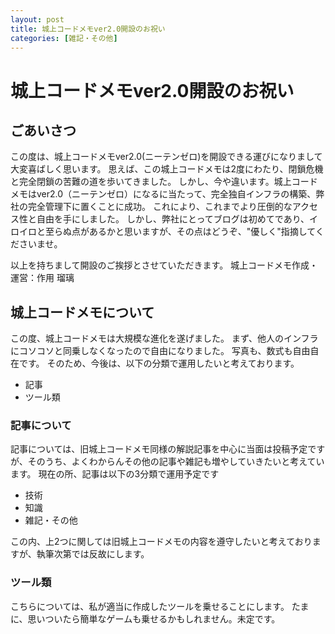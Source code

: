 ```yaml
---
layout: post
title: 城上コードメモver2.0開設のお祝い
categories: [雑記・その他]
---
```


# 城上コードメモver2.0開設のお祝い
## ごあいさつ
この度は、城上コードメモver2.0(ニーテンゼロ)を開設できる運びになりまして大変喜ばしく思います。
思えば、この城上コードメモは2度にわたり、閉鎖危機と完全閉鎖の苦難の道を歩いてきました。
しかし、今や違います。城上コードメモはver2.0（ニーテンゼロ）になるに当たって、完全独自インフラの構築、弊社の完全管理下に置くことに成功。
これにより、これまでより圧倒的なアクセス性と自由を手にしました。
しかし、弊社にとってブログは初めてであり、イロイロと至らぬ点があるかと思いますが、その点はどうぞ、"優しく"指摘してくださいませ。

以上を持ちまして開設のご挨拶とさせていただきます。
城上コードメモ作成・運営：作用 瑠璃

## 城上コードメモについて
この度、城上コードメモは大規模な進化を遂げました。
まず、他人のインフラにコソコソと同乗しなくなったので自由になりました。
写真も、数式も自由自在です。
そのため、今後は、以下の分類で運用したいと考えております。
- 記事
- ツール類

### 記事について
記事については、旧城上コードメモ同様の解説記事を中心に当面は投稿予定ですが、そのうち、よくわからんその他の記事や雑記も増やしていきたいと考えています。
現在の所、記事は以下の3分類で運用予定です
- 技術
- 知識
- 雑記・その他

この内、上2つに関しては旧城上コードメモの内容を遵守したいと考えておりますが、執筆次第では反故にします。

### ツール類
こちらについては、私が適当に作成したツールを乗せることにします。
たまに、思いついたら簡単なゲームも乗せるかもしれません。未定です。